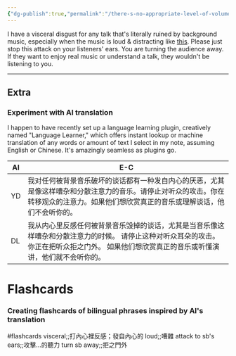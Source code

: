 ```yaml
---
{"dg-publish":true,"permalink":"/there-s-no-appropriate-level-of-volume-for-background-music-for-a-talk/","noteIcon":"2"}
---
```


I have a visceral disgust for any talk that's literally ruined by background music, especially when the music is loud & distracting like [this](https://youtube.com/clip/UgkxnygUAYfDUaKOY6m3kZLcKbmbaCzn77tp?si=I7gaVwgKl-cB-IHS). Please just stop this attack on your listeners' ears. You are turning the audience away. If they want to enjoy real music or understand a talk, they wouldn't be listening to you.

---
## Extra
### Experiment with AI translation

I happen to have recently set up a language learning plugin, creatively named "Language Learner," which offers instant lookup or machine translation of any words or amount of text I select in my note, assuming English or Chinese. It's amazingly seamless as plugins go.

| AI  | E-C                                                                                              |
| --- | ------------------------------------------------------------------------------------------------ |
| YD  | 我对任何被背景音乐破坏的谈话都有一种发自内心的厌恶，尤其是像这样嘈杂和分散注意力的音乐。请停止对听众的攻击。你在转移观众的注意力。如果他们想欣赏真正的音乐或理解谈话，他们不会听你的。      |
| DL  | 我从内心里反感任何被背景音乐毁掉的谈话，尤其是当音乐像这样嘈杂和分散注意力的时候。 请停止这种对听众耳朵的攻击。 你正在把听众拒之门外。 如果他们想欣赏真正的音乐或听懂演讲，他们就不会听你的。 |

# Flashcards
### Creating flashcards of bilingual phrases inspired by AI's translation

#flashcards 
visceral;;打內心裡反感；發自內心的
loud;;嘈雜
attack to sb's ears;;攻擊...的聽力
turn sb away;;拒之門外



